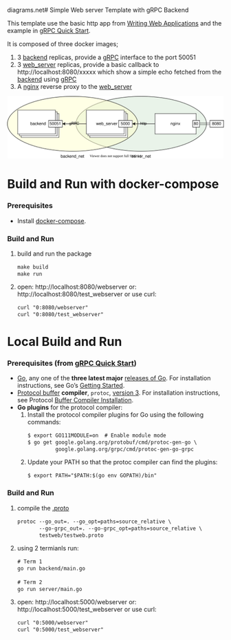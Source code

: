 diagrams.net# Simple Web server Template with gRPC Backend

This template use the basic http app from [Writing Web Applications](https://golang.org/doc/articles/wiki) and the example in [gRPC Quick Start](https://grpc.io/docs/languages/go/quickstart/#get-the-example-code).

It is composed of three docker images;
1. 3 [backend](backend) replicas, provide a [gRPC](https://grpc.io/docs/languages/go/) interface to the port 50051
1. 3 [web_server](server) replicas, provide a basic callback to http://localhost:8080/xxxxx which show a simple echo fetched from the [backend](backend) using [gRPC](https://grpc.io/docs/languages/go/)
1. A [nginx](nginx) reverse proxy to the [web_server](server)

![diagram](doc/go.grpc.nginx.loadbalancer.svg)

# Build and Run with docker-compose
### Prerequisites
* Install [docker-compose](https://docs.docker.com/compose/install/).
### Build and Run
1. build and run the package
   ```shell
   make build
   make run
   ```
1. open: http://localhost:8080/webserver
   or: http://localhost:8080/test_webserver
   or use curl:
   ```shell
   curl "0:8080/webserver"
   curl "0:8080/test_webserver"
   ```

# Local Build and Run
### Prerequisites (from [gRPC Quick Start](https://grpc.io/docs/languages/go/quickstart/#prerequisites))
* [Go](https://golang.org/), any one of the **three latest major** [releases of Go](https://golang.org/doc/devel/release.html).
  For installation instructions, see Go’s [Getting Started](https://golang.org/doc/install).
* [Protocol buffer](https://developers.google.com/protocol-buffers) **compiler**, `protoc`, [version 3](https://developers.google.com/protocol-buffers/docs/proto3).
For installation instructions, see Protocol [Buffer Compiler Installation](https://grpc.io/docs/protoc-installation/).
* **Go plugins** for the protocol compiler:
  1. Install the protocol compiler plugins for Go using the following commands:
      ```shell
      $ export GO111MODULE=on  # Enable module mode
      $ go get google.golang.org/protobuf/cmd/protoc-gen-go \
               google.golang.org/grpc/cmd/protoc-gen-go-grpc
      ```
  1. Update your PATH so that the protoc compiler can find the plugins:
      ```shell
      $ export PATH="$PATH:$(go env GOPATH)/bin"
      ```
### Build and Run
1. compile the [.proto](testweb/testweb.proto)
   ```shell
   protoc --go_out=. --go_opt=paths=source_relative \
          --go-grpc_out=. --go-grpc_opt=paths=source_relative \
          testweb/testweb.proto
   ```
1. using 2 termianls run:
   ```shell
   # Term 1
   go run backend/main.go

   # Term 2
   go run server/main.go
   ```
1. open: http://localhost:5000/webserver
   or: http://localhost:5000/test_webserver
   or use curl:
   ```shell
   curl "0:5000/webserver"
   curl "0:5000/test_webserver"
   ```


